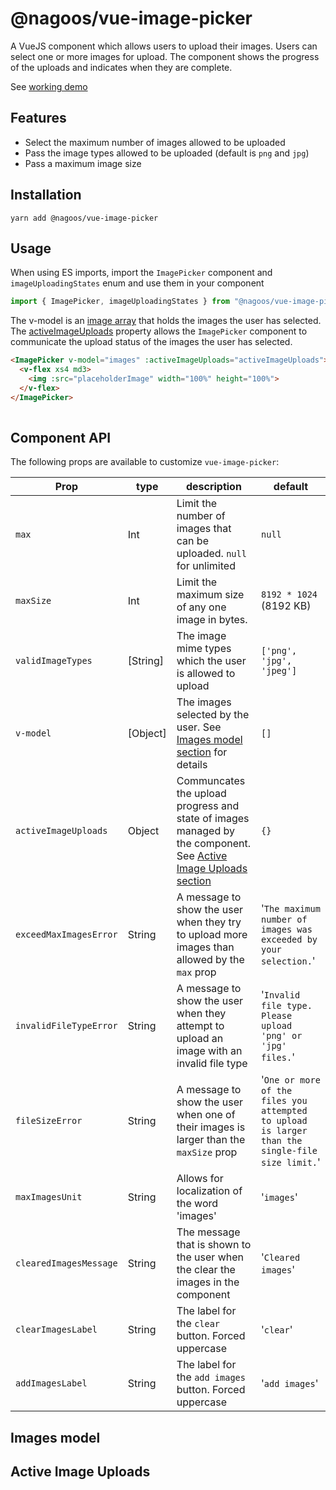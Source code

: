 # @nagoos/vue-image-picker

A VueJS component which allows users to upload their images. Users can select one or more images for upload. The component shows the progress of the uploads and indicates when they are complete.

See [working demo](https://codesandbox.io/s/nagoosvue-image-picker-njuf1)

## Features
* Select the maximum number of images allowed to be uploaded
* Pass the image types allowed to be uploaded (default is `png` and `jpg`)
* Pass a maximum image size

## Installation

`yarn add @nagoos/vue-image-picker`

## Usage

When using ES imports, import the `ImagePicker` component and `imageUploadingStates` enum and use them in your component 

```javascript
import { ImagePicker, imageUploadingStates } from "@nagoos/vue-image-picker"
```

The v-model is an [image array](#images-model) that holds the images the user has selected. The [activeImageUploads](#active-image-uploads) property allows the `ImagePicker` component to communicate the upload status of the images the user has selected.

```html
<ImagePicker v-model="images" :activeImageUploads="activeImageUploads">
  <v-flex xs4 md3>
    <img :src="placeholderImage" width="100%" height="100%">
  </v-flex>
</ImagePicker>  
        
```

## Component API

The following props are available to customize `vue-image-picker`:

| Prop | type | description | default |
|------|------|-------------|---------|
|`max`|Int|Limit the number of images that can be uploaded.  `null` for unlimited|`null`|
|`maxSize`|Int|Limit the maximum size of any one image in bytes.|`8192 * 1024` (8192 KB)|
|`validImageTypes`|[String]|The image mime types which the user is allowed to upload|`['png', 'jpg', 'jpeg']`|
|`v-model`|[Object]|The images selected by the user. See [Images model section](#images-model) for details|`[]`|
|`activeImageUploads`|Object|Communcates the upload progress and state of images managed by the component. See [Active Image Uploads section](#active-image-uploads)|`{}`|
|`exceedMaxImagesError`|String| A message to show the user when they try to upload more images than allowed by the `max` prop|'`The maximum number of images was exceeded by your selection.`'|
|`invalidFileTypeError`|String| A message to show the user when they attempt to upload an image with an invalid file type|'`Invalid file type. Please upload 'png' or 'jpg' files.`'|
|`fileSizeError`|String|A message to show the user when one of their images is larger than the `maxSize` prop|'`One or more of the files you attempted to upload is larger than the single-file size limit.`'|
|`maxImagesUnit`|String|Allows for localization of the word 'images'|'`images`'
|`clearedImagesMessage`|String|The message that is shown to the user when the clear the images in the component|'`Cleared images`'|
|`clearImagesLabel`|String|The label for the `clear` button. Forced uppercase|'`clear`'|
|`addImagesLabel`|String|The label for the `add images` button. Forced uppercase|'`add images`'|

## Images model

## Active Image Uploads
